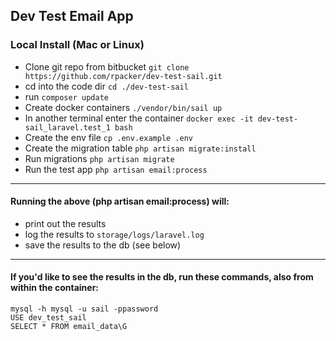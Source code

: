 
## Dev Test Email App

### Local Install (Mac or Linux)

- Clone git repo from bitbucket `git clone https://github.com/rpacker/dev-test-sail.git` 
- cd into the code dir `cd ./dev-test-sail`
- run `composer update`
- Create docker containers `./vendor/bin/sail up`
- In another terminal enter the container `docker exec -it dev-test-sail_laravel.test_1 bash`
- Create the env file `cp .env.example .env`
- Create the migration table  `php artisan migrate:install`
- Run migrations `php artisan migrate`
- Run the test app `php artisan email:process`

---

#### Running the above (php artisan email:process) will:

- print out the results
- log the results to `storage/logs/laravel.log`
- save the results to the db (see below)

---

#### If you'd like to see the results in the db, run these commands, also from within the container: 

```
mysql -h mysql -u sail -ppassword
USE dev_test_sail
SELECT * FROM email_data\G
```


